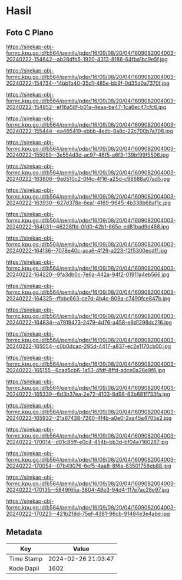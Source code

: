 # Hasil

## Foto C Plano

https://sirekap-obj-formc.kpu.go.id/b564/pemilu/pdpr/16/09/08/20/04/1609082004003-20240222-154642--ab28dfb5-1920-4313-8186-64fba1bc9e5f.jpg

https://sirekap-obj-formc.kpu.go.id/b564/pemilu/pdpr/16/09/08/20/04/1609082004003-20240222-154734--14bb1b40-35d1-485e-bb9f-0d35d0a7370f.jpg

https://sirekap-obj-formc.kpu.go.id/b564/pemilu/pdpr/16/09/08/20/04/1609082004003-20240222-154852--ef16a58f-b01a-4eaa-be47-1ca6ec47cfc6.jpg

https://sirekap-obj-formc.kpu.go.id/b564/pemilu/pdpr/16/09/08/20/04/1609082004003-20240222-155444--ea465419-ebbb-4edc-8a8c-22c700b7a708.jpg

https://sirekap-obj-formc.kpu.go.id/b564/pemilu/pdpr/16/09/08/20/04/1609082004003-20240222-155059--3e554d3d-ac97-46f5-a6f3-139bf99f5506.jpg

https://sirekap-obj-formc.kpu.go.id/b564/pemilu/pdpr/16/09/08/20/04/1609082004003-20240222-163806--9e6510c2-0f4c-4f16-a25d-c98688a07ad5.jpg

https://sirekap-obj-formc.kpu.go.id/b564/pemilu/pdpr/16/09/08/20/04/1609082004003-20240222-163930--627d378e-6ea1-4169-9645-4b338b68af1c.jpg

https://sirekap-obj-formc.kpu.go.id/b564/pemilu/pdpr/16/09/08/20/04/1609082004003-20240222-164031--46228ffd-0fd0-42b1-865e-ed81bad9d458.jpg

https://sirekap-obj-formc.kpu.go.id/b564/pemilu/pdpr/16/09/08/20/04/1609082004003-20240222-164136--7078e40c-aca6-4f29-a223-12f5300ecdff.jpg

https://sirekap-obj-formc.kpu.go.id/b564/pemilu/pdpr/16/09/08/20/04/1609082004003-20240222-164220--9fa3db0c-7e6a-442a-94f2-01911a4eb566.jpg

https://sirekap-obj-formc.kpu.go.id/b564/pemilu/pdpr/16/09/08/20/04/1609082004003-20240222-164325--ffbbc663-ce7d-4b4c-809a-c7490fce847b.jpg

https://sirekap-obj-formc.kpu.go.id/b564/pemilu/pdpr/16/09/08/20/04/1609082004003-20240222-164834--a7919473-2479-4d76-a458-e9d1298dc216.jpg

https://sirekap-obj-formc.kpu.go.id/b564/pemilu/pdpr/16/09/08/20/04/1609082004003-20240222-165054--c0b0dcad-295d-4417-a837-ec2e1170cb00.jpg

https://sirekap-obj-formc.kpu.go.id/b564/pemilu/pdpr/16/09/08/20/04/1609082004003-20240222-165155--6cad5cb6-1a53-4fdf-8ffd-adce0a28e9f6.jpg

https://sirekap-obj-formc.kpu.go.id/b564/pemilu/pdpr/16/09/08/20/04/1609082004003-20240222-165339--6d3b37ea-2e72-4103-8d98-83b881f733fa.jpg

https://sirekap-obj-formc.kpu.go.id/b564/pemilu/pdpr/16/09/08/20/04/1609082004003-20240222-165932--21a67438-7260-4f4b-a0e0-2aa45a4705e2.jpg

https://sirekap-obj-formc.kpu.go.id/b564/pemilu/pdpr/16/09/08/20/04/1609082004003-20240222-170014--d01c85ff-e0c4-454b-bb3d-bf04a7160287.jpg

https://sirekap-obj-formc.kpu.go.id/b564/pemilu/pdpr/16/09/08/20/04/1609082004003-20240222-170054--07b49076-6ef5-4aa8-8f6a-83501758eb88.jpg

https://sirekap-obj-formc.kpu.go.id/b564/pemilu/pdpr/16/09/08/20/04/1609082004003-20240222-170135--5849f65a-3804-48e3-94d4-117e7ac28e97.jpg

https://sirekap-obj-formc.kpu.go.id/b564/pemilu/pdpr/16/09/08/20/04/1609082004003-20240222-170223--421b218d-75ef-4381-96cb-91484e3e4abe.jpg


## Metadata

| Key        | Value               |
| ---------- | ------------------- |
| Time Stamp | 2024-02-26 21:03:47 |
| Kode Dapil | 1602                |



